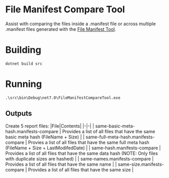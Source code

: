# File Manifest Compare Tool
Assist with comparing the files inside a .manifest file or across multiple .manifest files generated with the [File Manifest Tool](https://github.com/ryancdotnet/file-manifest-tool).

# Building
```
dotnet build src
```

# Running
```
.\src\bin\Debug\net7.0\FileManifestCompareTool.exe
```

## Outputs
Create 5 report files:
|File|Contents|
|-|-|
| same-basic-meta-hash.manifests-compare | Provides a list of all files that have the same basic meta hash (FileName + Size) |
| same-full-meta-hash.manifests-compare | Provies a list of all files that have the same full meta hash (FileName + Size + LastModifedDate) |
| same-hash.manifests-compare | Provides a list of all files that have the same data hash (NOTE: Only files with duplicate sizes are hashed) |
| same-names.manifests-compare | Provides a list of all files that have the same name |
| same-size.manifests-compare | Provides a list of all files that have the same size |